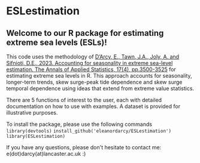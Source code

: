 # ESLestimation

## Welcome to our R package for estimating extreme sea levels (ESLs)!

This code uses the methodology of [D’Arcy, E., Tawn, J.A., Joly, A. and Sifnioti, D.E., 2023. Accounting for seasonality in extreme sea-level estimation. The Annals of Applied Statistics, 17(4), pp.3500-3525]([https://arxiv.org/pdf/2207.09870.pdf](https://projecteuclid.org/journals/annals-of-applied-statistics/volume-17/issue-4/Accounting-for-seasonality-in-extreme-sea-level-estimation/10.1214/23-AOAS1773.full)https://projecteuclid.org/journals/annals-of-applied-statistics/volume-17/issue-4/Accounting-for-seasonality-in-extreme-sea-level-estimation/10.1214/23-AOAS1773.full) for estimating extreme sea levels in R. This approach accounts for seasonality, longer-term trends, skew surge-peak tide dependence and skew surge temporal dependence using ideas that extend from extreme value statistics.

There are 5 functions of interest to the user, each with detailed documentation on how to use with examples. A dataset is provided for illustrative purposes.

To install the package, please use the following commands
`library(devtools)`
`install_github('eleanordarcy/ESLestimation')`
`library(ESLestimation)`

If you have any questions, please don't hesitate to contact me: e(dot)darcy(at)lancaster.ac.uk :) 
